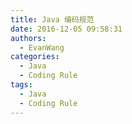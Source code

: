 ```yaml
---
title: Java 编码规范
date: 2016-12-05 09:58:31
authors:
  - EvanWang
categories:
  - Java
  - Coding Rule
tags:
  - Java
  - Coding Rule
---
```


<!-- more -->
